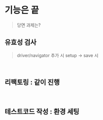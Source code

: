 # 기능은 끝
> 당면 과제는?

## 유효성 검사
> driver/navigator 추가 시
> setup -> save 시

<br>

## 리팩토링 : 같이 진행

<br>

## 테스트코드 작성 : 환경 세팅

<br>